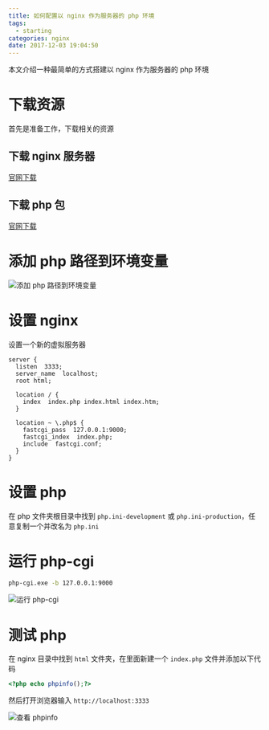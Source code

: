 ```yaml
---
title: 如何配置以 nginx 作为服务器的 php 环境
tags:
  - starting
categories: nginx
date: 2017-12-03 19:04:50
---
```



本文介绍一种最简单的方式搭建以 nginx 作为服务器的 php 环境

<!--more-->

# 下载资源

首先是准备工作，下载相关的资源

## 下载 nginx 服务器

[官网下载](http://nginx.org/)

## 下载 php 包

[官网下载](http://php.net/downloads.php)

# 添加 php 路径到环境变量

![添加 php 路径到环境变量](./1.png)

# 设置 nginx

设置一个新的虚拟服务器

```nginx
server {
  listen  3333;
  server_name  localhost;
  root html;

  location / {
    index  index.php index.html index.htm;
  }

  location ~ \.php$ {
    fastcgi_pass  127.0.0.1:9000;
    fastcgi_index  index.php;
    include  fastcgi.conf;
  }
}
```

# 设置 php

在 php 文件夹根目录中找到 `php.ini-development` 或 `php.ini-production`，任意复制一个并改名为 `php.ini`

# 运行 php-cgi

```bash
php-cgi.exe -b 127.0.0.1:9000
```

![运行 php-cgi](./2.png)

# 测试 php

在 nginx 目录中找到 `html` 文件夹，在里面新建一个 `index.php` 文件并添加以下代码

```php
<?php echo phpinfo();?>
```

然后打开浏览器输入 `http://localhost:3333`

![查看 phpinfo](./3.png)
